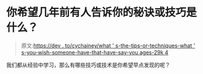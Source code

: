 # 你希望几年前有人告诉你的秘诀或技巧是什么？

> 原文:[https://dev . to/cychainey/what ' s-the-tips-or-techniques-what ' s-you-wish-someone-have-that-have-say-you ages-29k 4](https://dev.to/cychainey/what-are-the-tips-or-techniques-you-wish-someone-had-told-you-ages-ago-29k4)

我们都从经验中学习，那么有哪些技巧或技术是你希望早点发现的呢？